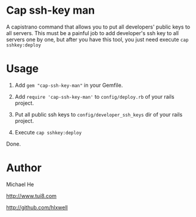 Cap ssh-key man
===============

A capistrano command that allows you to put all developers' public keys to all servers.
This must be a painful job to add developer's ssh key to all servers one by one,
but after you have this tool, you just need execute `cap sshkey:deploy`

Usage
=====

1. Add `gem "cap-ssh-key-man"` in your Gemfile.

2. Add `require 'cap-ssh-key-man'` to `config/deploy.rb` of your rails project.

3. Put all public ssh keys to `config/developer_ssh_keys` dir of your rails project.

4. Execute `cap sshkey:deploy`

Done.

Author
======
Michael He

http://www.tui8.com

http://github.com/hlxwell